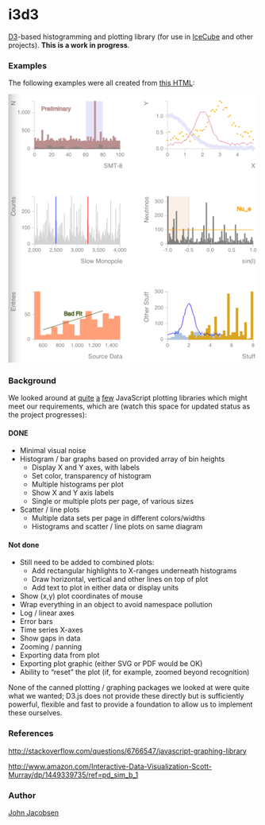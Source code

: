i3d3
====

[D3](http://d3js.org/)-based histogramming and plotting library (for use in [IceCube](http://icecube.wisc.edu) and other projects).  **This is a work in progress**.

### Examples

The following examples were all created from [this HTML](example.html):

![Example output](example.png "Example output")

### Background

We looked around at 
[quite](https://code.google.com/p/flot/)
[a](http://www.jqplot.com/tests/) 
[few](http://www.highcharts.com/)
JavaScript plotting libraries which might meet our requirements, which are (watch this space for updated status as the project progresses):

#### DONE

- Minimal visual noise
- Histogram / bar graphs based on provided array of bin heights
    - Display X and Y axes, with labels
    - Set color, transparency of histogram
    - Multiple histograms per plot
    - Show X and Y axis labels
    - Single or multiple plots per page, of various sizes
- Scatter / line plots
    - Multiple data sets per page in different colors/widths
    - Histograms and scatter / line plots on same diagram

#### Not done

- Still need to be added to combined plots:
    - Add rectangular highlights to X-ranges underneath histograms
    - Draw horizontal, vertical and other lines on top of plot
    - Add text to plot in either data or display units
- Show (x,y) plot coordinates of mouse
- Wrap everything in an object to avoid namespace pollution
- Log / linear axes
- Error bars
- Time series X-axes
- Show gaps in data
- Zooming / panning
- Exporting data from plot
- Exporting plot graphic (either SVG or PDF would be OK)
- Ability to “reset” the plot (if, for example, zoomed beyond recognition)

None of the canned plotting / graphing packages we looked at were
quite what we wanted; D3.js does not provide these directly but is
sufficiently powerful, flexible and fast to provide a foundation to
allow us to implement these ourselves.

### References

http://stackoverflow.com/questions/6766547/javascript-graphing-library

http://www.amazon.com/Interactive-Data-Visualization-Scott-Murray/dp/1449339735/ref=pd_sim_b_1


### Author

[John Jacobsen](http://eigenhombre.com)
